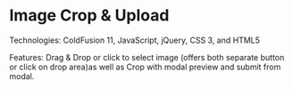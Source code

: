 # Image Crop & Upload
Technologies: ColdFusion 11, JavaScript, jQuery, CSS 3, and HTML5

Features: Drag & Drop or click to select image (offers both separate button or click on drop area)as well as Crop with modal preview and submit from modal.
